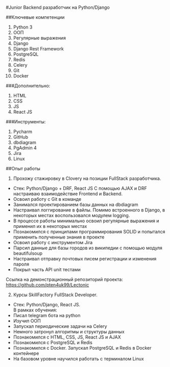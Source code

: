 #Junior Backend разработчик на Python/Django

##Ключевые компетенции
1. Python 3
2. ООП
3. Регулярные выражения
4. Django
5. Django Rest Framework
6. PostgreSQL
7. Redis
8. Celery
9. Git
10. Docker

###Дополнительно:
1. HTML
2. CSS
3. JS
4. React JS

###Инструменты:
1. Pycharm
2. GitHub
3. dbdiagram
4. PgAdmin 4
5. Jira
6. Linux

##Опыт работы

1. Прохожу стажировку в Clovery на позиции FullStack разработчика.
 - Стек: Python/Django + DRF, React JS 
С помощью AJAX и DRF настраиваю взаимодействие Frontend и Backend. 
 - Освоил работу с Git в команде 
 - Занимался проектированием базы данных на dbdiagram
 - Настраивал логгирование в файлы. Помимо встроенного в Django, в некоторых местах воспользовался модулем logging.
 - В процессе работы минимально освоил регулярные выражения и применил их в некоторых местах
 - Познакомился с принципами программирования SOLID и попытался применить полученные знания в проекте
 - Освоил работу с инструментом Jira
 - Парсил данные для базы городов из википедии с помощью модуля beautifulsoup
 - Настраивал отправку почтовых писем регистрации и изменения пароля
 - Покрыл часть API unit тестами

Ссылка на демонстрационный репозиторий проекта: https://github.com/pten4uk99/Lectonic

2. Курсы SkillFactory FullStack Developer.
- Стек: Python/Django, React JS. <br/>
В рамках обучения:
- Писал telegram бота на python
- Изучил ООП
- Запускал периодические задачи на Celery
- Немного затронул алгоритмы и структуры данных
- Познакомился с HTML, CSS, JS, React JS и AJAX
- Познакомился с PostgreSQL и Redis
- Познакомился с Docker. Запускал PostgreSQL и Redis в Docker контейнере
- На базовом уровне научился работать с терминалом Linux